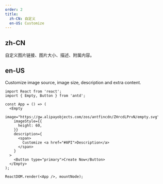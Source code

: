 ```yaml
---
order: 2
title:
  zh-CN: 自定义
  en-US: Customize
---
```


## zh-CN

自定义图片链接、图片大小、描述、附属内容。

## en-US

Customize image source, image size, description and extra content.

```tsx
import React from 'react';
import { Empty, Button } from 'antd';

const App = () => (
  <Empty
    image="https://gw.alipayobjects.com/zos/antfincdn/ZHrcdLPrvN/empty.svg"
    imageStyle={{
      height: 60,
    }}
    description={
      <span>
        Customize <a href="#API">Description</a>
      </span>
    }
  >
    <Button type="primary">Create Now</Button>
  </Empty>
);

ReactDOM.render(<App />, mountNode);
```
